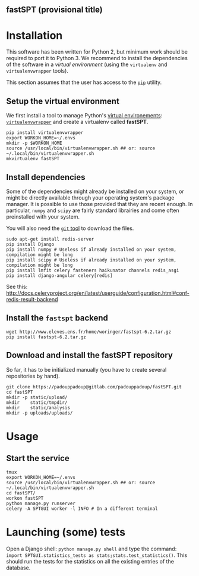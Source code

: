 fastSPT (provisional title)
--------------------------

# Installation
This software has been written for Python 2, but minimum work should be required to port it to Python 3. We recommend to install the dependencies of the software in a *virtual environment* (using the `virtualenv` and `virtualenvwrapper` tools).

This section assumes that the user has access to the [`pip`](https://pip.pypa.io/en/stable/installing/) utility.

## Setup the virtual environment
We first install a tool to manage Python's [virtual environements](https://virtualenvwrapper.readthedocs.io/en/latest/): [`virtualenvwrapper`](https://virtualenvwrapper.readthedocs.io/en/latest/) and create a virtualenv called **fastSPT**.

```{shell}
pip install virtualenvwrapper
export WORKON_HOME=~/.envs
mkdir -p $WORKON_HOME
source /usr/local/bin/virtualenvwrapper.sh ## or: source ~/.local/bin/virtualenvwrapper.sh
mkvirtualenv fastSPT
```

## Install dependencies
Some of the dependencies might already be installed on your system, or might be directly available through your operating system's package manager. It is possible to use those provided that they are recent enough. In particular, `numpy` and `scipy` are fairly standard librairies and come often preinstalled with your system.

You will also need the [`git` tool](https://git-scm.com/) to download the files.

```{shell}
sudo apt-get install redis-server
pip install Django
pip install numpy # Useless if already installed on your system, compilation might be long
pip install scipy # Useless if already installed on your system, compilation might be long
pip install lmfit celery fasteners haikunator channels redis_asgi
pip install django-angular celery[redis]
```

See this: http://docs.celeryproject.org/en/latest/userguide/configuration.html#conf-redis-result-backend 

## Install the `fastspt` backend
```{shell}
wget http://www.eleves.ens.fr/home/woringer/fastspt-6.2.tar.gz
pip install fastspt-6.2.tar.gz
```

## Download and install the fastSPT repository

So far, it has to be initialized manually (you have to create several repositories by hand).

```{shell}
git clone https://padouppadoup@gitlab.com/padouppadoup/fastSPT.git
cd fastSPT
mkdir -p static/upload/
mkdir    static/tmpdir/
mkdir    static/analysis
mkdir -p uploads/uploads/
```

# Usage
## Start the service

```{bash}
tmux
export WORKON_HOME=~/.envs
source /usr/local/bin/virtualenvwrapper.sh ## or: source ~/.local/bin/virtualenvwrapper.sh
cd fastSPT/
workon fastSPT
python manage.py runserver
celery -A SPTGUI worker -l INFO # In a different terminal
```

# Launching (some) tests

Open a Django shell: `python manage.py shell` and type the command: `import SPTGUI.statistics_tests as stats;stats.test_statistics()`. This should run the tests for the statistics on all the existing entries of the database.
